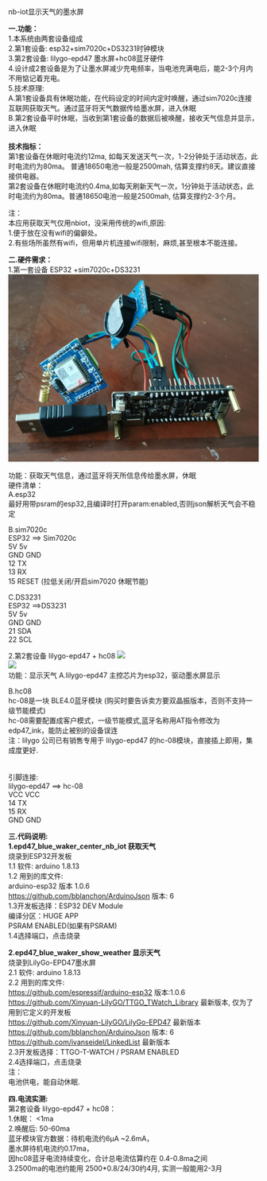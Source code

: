 nb-iot显示天气的墨水屏

<b>一.功能：</b><br/>
1.本系统由两套设备组成<br/>
2.第1套设备: esp32+sim7020c+DS3231时钟模块<br/>
3.第2套设备: lilygo-epd47 墨水屏+hc08蓝牙硬件<br/>
4.设计成2套设备是为了让墨水屏减少充电频率，当电池充满电后，能2-3个月内不用惦记着充电。<br/>
5.技术原理:<br/>
A.第1套设备具有休眠功能，在代码设定的时间内定时唤醒，通过sim7020c连接互联网获取天气。通过蓝牙将天气数据传给墨水屏，进入休眠<br/>
B.第2套设备平时休眠，当收到第1套设备的数据后被唤醒，接收天气信息并显示，进入休眠<br/>
<br/>
<b>技术指标：</b><br/>
第1套设备在休眠时电流约12ma, 如每天发送天气一次，1-2分钟处于活动状态，此时电流约为80ma。 普通18650电池一般是2500mah, 估算支撑约8天。建议直接接供电器。<br/>
第2套设备在休眠时电流约0.4ma,如每天刷新天气一次，1分钟处于活动状态，此时电流约为80ma。普通18650电池一般是2500mah, 估算支撑约2-3个月。<br/>

注：<br/>
本应用获取天气仅用nbiot，没采用传统的wifi,原因:<br/>
1.便于放在没有wifi的偏僻处。<br/>
2.有些场所虽然有wifi，但用单片机连接wifi限制，麻烦,甚至根本不能连接。<br/>

<b>二.硬件需求：</b><br/>
1.第一套设备 ESP32 +sim7020c+DS3231
 <img src= 'https://github.com/lixy123/LilyGo-EPD47-HC08/raw/main/sim7020-1.jpg?raw=true' /> <br/>

  功能：获取天气信息，通过蓝牙将天所信息传给墨水屏，休眠<br/>
  硬件清单：<br/>
  A.esp32<br/>
  最好用带psram的esp32,且编译时打开param:enabled,否则json解析天气会不稳定<br/>
  
  B.sim7020c<br/>
  ESP32  ==> Sim7020c <br/> 
  5V    5v <br/>
  GND   GND <br/>
  12    TX <br/>
  13    RX <br/>
  15    RESET (拉低关闭/开启sim7020 休眠节能) <br/>
  
  C.DS3231<br/>
  ESP32  ==>DS3231<br/> 
  5V    5v <br/>
  GND   GND <br/>
  21    SDA <br/>
  22    SCL <br/>  
  
2.第2套设备 lilygo-epd47 + hc08
  <img src= 'https://github.com/lixy123/LilyGo-EPD47-HC08/blob/main/ink_weather.jpg?raw=true' /> <br/>
  <img src= 'https://github.com/lixy123/LilyGo-EPD47-HC08/raw/main/ink_chixi.jpg?raw=true' /> <br/>
  功能：显示天气
  A.lilygo-epd47
     主控芯片为esp32，驱动墨水屏显示
     
  B.hc08     
     hc-08是一块 BLE4.0蓝牙模块 (购买时要告诉卖方要双晶振版本，否则不支持一级节能模式)<br/>
     hc-08需要配置成客户模式，一级节能模式,蓝牙名称用AT指令修改为edp47_ink，能防止被别的设备误连<br/>
     注：lilygo 公司已有销售专用于 lilygo-epd47 的hc-08模块，直接插上即用，集成度更好. <br/>
     <br/>   
     引脚连接:<br/>
     lilygo-epd47 ==> hc-08<br/>
       VCC         VCC<br/>
       14          TX<br/>
       15          RX<br/>
       GND         GND<br/>

<b>三.代码说明:</b> <br/>
  <b>1.epd47_blue_waker_center_nb_iot 获取天气 </b>  <br/>
  烧录到ESP32开发板<br/> 
   1.1 软件: arduino 1.8.13<br/>
   1.2 用到的库文件:<br/>
   arduino-esp32 版本 1.0.6<br/>
   https://github.com/bblanchon/ArduinoJson 版本: 6<br/>
   1.3开发板选择：ESP32 DEV Module <br/>
   编译分区：HUGE APP<br/>
   PSRAM ENABLED(如果有PSRAM)<br/>
   1.4选择端口，点击烧录<br/>

   <b>2.epd47_blue_waker_show_weather 显示天气 </b>   <br/>
  烧录到LilyGo-EPD47墨水屏<br/>
2.1 软件: arduino 1.8.13<br/>
2.2 用到的库文件:<br/>
https://github.com/espressif/arduino-esp32 版本:1.0.6<br/>
https://github.com/Xinyuan-LilyGO/TTGO_TWatch_Library 最新版本, 仅为了用到它定义的开发板<br/>
https://github.com/Xinyuan-LilyGO/LilyGo-EPD47 最新版本<br/>
https://github.com/bblanchon/ArduinoJson 版本: 6<br/>
https://github.com/ivanseidel/LinkedList 最新版本<br/>
2.3开发板选择：TTGO-T-WATCH / PSRAM ENABLED<br/>
2.4选择端口，点击烧录<br/>
注：<br/>
电池供电，能自动休眠.<br/>
  
<b>四.电流实测:</b><br/>
  第2套设备 lilygo-epd47 + hc08：<br/>
  1.休眠： <1ma <br/>
  2.唤醒后: 50-60ma<br/>
  蓝牙模块官方数据：待机电流约6μA ~2.6mA，<br/>
  墨水屏待机电流约0.17ma，<br/>
  因hc08蓝牙电流持续变化，合计总电流估算约在 0.4-0.8ma之间  <br/>
  3.2500ma的电池约能用 2500*0.8/24/30约4月, 实测一般能用2-3月<br/>
  

  
  
  
